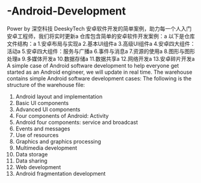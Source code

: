 # -Android-Development
Power by 深空科技 DeeskyTech
安卓软件开发的简单案例，助力每一个人入门安卓工程师，我们将实时更新a
仓库包含简单的安卓软件开发案例：a
以下是仓库文件结构：a
1.安卓布局与实现a
2.基本UI组件a
3.高级UI组件a
4.安卓四大组件：活动a
5.安卓四大组件：服务与广播a
6.事件与消息a
7.资源的使用a
8.图形与图形处理a
9.多媒体开发a
10.数据存储a
11.数据共享a
12.网络开发a
13.安卓碎片开发a
A simple case of Android software development to help everyone get started as an Android engineer, we will update in real time.
The warehouse contains simple Android software development cases:
The following is the structure of the warehouse file:
1. Android layout and implementation
2. Basic UI components
3. Advanced UI components
4. Four components of Android: Activity
5. Android four components: service and broadcast
6. Events and messages
7. Use of resources
8. Graphics and graphics processing
9. Multimedia development
10. Data storage
11. Data sharing
12. Web development
13. Android fragmentation development